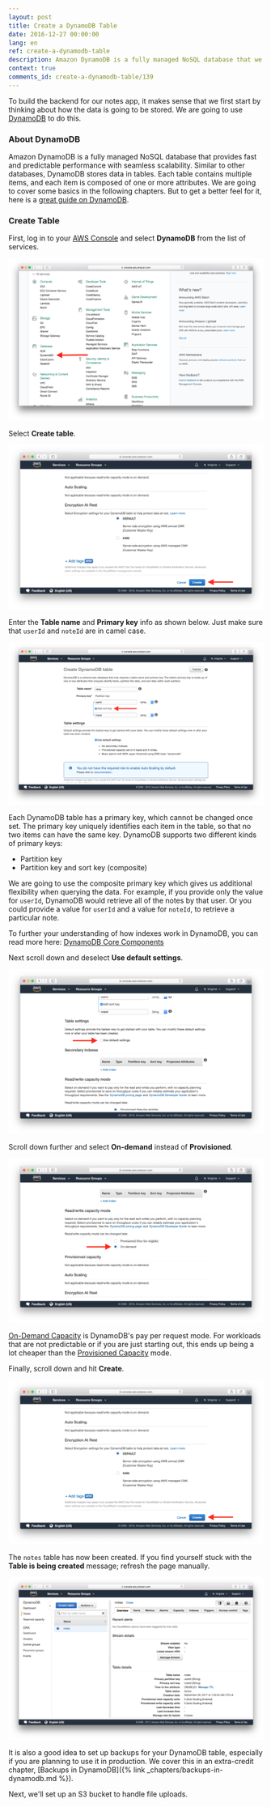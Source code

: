 ```yaml
---
layout: post
title: Create a DynamoDB Table
date: 2016-12-27 00:00:00
lang: en
ref: create-a-dynamodb-table
description: Amazon DynamoDB is a fully managed NoSQL database that we are going to use to power our serverless API backend. DynamoDB stores data in tables and each table has a primary key that cannot be changed once set. We are also going to provision the throughput capacity by setting reads and writes for our DynamoDB table.
context: true
comments_id: create-a-dynamodb-table/139
---
```


To build the backend for our notes app, it makes sense that we first start by thinking about how the data is going to be stored. We are going to use [DynamoDB](https://aws.amazon.com/dynamodb/) to do this.

### About DynamoDB

Amazon DynamoDB is a fully managed NoSQL database that provides fast and predictable performance with seamless scalability. Similar to other databases, DynamoDB stores data in tables. Each table contains multiple items, and each item is composed of one or more attributes. We are going to cover some basics in the following chapters. But to get a better feel for it, here is a [great guide on DynamoDB](https://www.dynamodbguide.com).

### Create Table

First, log in to your [AWS Console](https://console.aws.amazon.com) and select **DynamoDB** from the list of services.

![Select DynamoDB Service screenshot](/assets/dynamodb/select-dynamodb-service.png)

Select **Create table**.

![Create DynamoDB Table screenshot](/assets/dynamodb/create-dynamodb-table.png)

Enter the **Table name** and **Primary key** info as shown below. Just make sure that `userId` and `noteId` are in camel case.

![Set Table Primary Key screenshot](/assets/dynamodb/set-table-primary-key.png)

Each DynamoDB table has a primary key, which cannot be changed once set. The primary key uniquely identifies each item in the table, so that no two items can have the same key. DynamoDB supports two different kinds of primary keys:

* Partition key
* Partition key and sort key (composite)

We are going to use the composite primary key which gives us additional flexibility when querying the data. For example, if you provide only the value for `userId`, DynamoDB would retrieve all of the notes by that user. Or you could provide a value for `userId` and a value for `noteId`, to retrieve a particular note.

To further your understanding of how indexes work in DynamoDB, you can read more here: [DynamoDB Core Components][dynamodb-components]

Next scroll down and deselect **Use default settings**.

![Deselect Use default settings screenshot](/assets/dynamodb/deselect-use-default-settings.png)

Scroll down further and select **On-demand** instead of **Provisioned**.

![Select On-Demand Capacity screenshot](/assets/dynamodb/select-on-demand-capacity.png)

[On-Demand Capacity](https://aws.amazon.com/dynamodb/pricing/on-demand/) is DynamoDB's pay per request mode. For workloads that are not predictable or if you are just starting out, this ends up being a lot cheaper than the [Provisioned Capacity](https://aws.amazon.com/dynamodb/pricing/provisioned/) mode.

Finally, scroll down and hit **Create**.

![Create DynamoDB table screenshot](/assets/dynamodb/create-dynamodb-table.png)

The `notes` table has now been created. If you find yourself stuck with the **Table is being created** message; refresh the page manually.

![Select DynamoDB Service screenshot](/assets/dynamodb/dynamodb-table-created.png)

It is also a good idea to set up backups for your DynamoDB table, especially if you are planning to use it in production. We cover this in an extra-credit chapter, [Backups in DynamoDB]({% link _chapters/backups-in-dynamodb.md %}).

Next, we'll set up an S3 bucket to handle file uploads.

[dynamodb-components]: http://docs.aws.amazon.com/amazondynamodb/latest/developerguide/HowItWorks.CoreComponents.html
